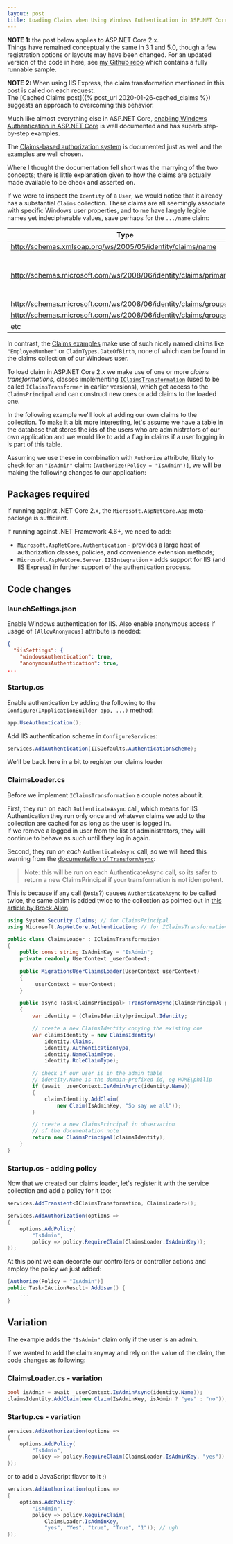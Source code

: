 ```yaml
---
layout: post
title: Loading Claims when Using Windows Authentication in ASP.NET Core 2.x
---
```


**NOTE 1:** the post below applies to ASP.NET Core 2.x.  
Things have remained conceptually the same in 3.1 and 5.0,
though a few registration options or layouts may have
been changed. For an updated version of the code in here, see
[my Github repo](https://github.com/philipmat/AspNetCoreWindowsAuthClaims)
which contains a fully runnable sample.

**NOTE 2:** When using IIS Express, the claim transformation
mentioned in this post is called on each request.  
The [Cached Claims post]({% post_url 2020-01-26-cached_claims %})
suggests an approach to overcoming this behavior.

Much like almost everything else in ASP.NET Core,
[enabling Windows Authentication in ASP.NET Core][configure_winauth]
is well documented and has superb step-by-step examples.

The [Claims-based authorization system][claims_auth] is documented
just as well and the examples are well chosen.

Where I thought the documentation fell short was the marrying
of the two concepts; there is little explanation given
to how the claims are actually made available to be
check and asserted on.

If we were to inspect the `Identity` of a `User`,
we would notice that it already has a substantial
`Claims` collection. These claims are all seemingly
associate with specific Windows user properties,
and to me have largely legible names yet indecipherable
values, save perhaps for the `.../name` claim:

| Type | Value |
|------|-------|
| <http://schemas.xmlsoap.org/ws/2005/05/identity/claims/name> | HOME\philip|
| <http://schemas.microsoft.com/ws/2008/06/identity/claims/primarysid> | S-1-5-21-616010284-1202357983-1921873989-1000 |
| <http://schemas.microsoft.com/ws/2008/06/identity/claims/groupsid> | S-1-1-0 |
| <http://schemas.microsoft.com/ws/2008/06/identity/claims/groupsid> | S-1-5-4 |
| etc | etc |

In contrast, the [Claims examples][claims_auth] make use of such
nicely named claims like `"EmployeeNumber"` or `ClaimTypes.DateOfBirth`,
none of which can be found in the claims collection of our Windows user.

To load claim in ASP.NET Core 2.x we make use of one or more
*claims transformations*, classes implementing
[`IClaimsTransformation`][iclaimstransf]
(used to be called `IClaimsTransformer` in earlier versions),
which get access to the `ClaimsPrincipal` and can
construct new ones or add claims to the loaded one.

In the following example we'll look at adding our own claims to
the collection. To make it a bit more interesting, let's assume
we have a table in the database that stores the ids of the users
who are administrators of our own application and we would
like to add a flag in claims if a user logging in is part of this table.

Assuming we use these in combination with `Authorize` attribute,
likely to check for an `"IsAdmin"` claim: `[Authorize(Policy = "IsAdmin")]`,
we will be making the following changes to our application:

## Packages required

If running against .NET Core 2.x, the `Microsoft.AspNetCore.App` meta-package is sufficient.

If running against .NET Framework 4.6+, we need to add:

* `Microsoft.AspNetCore.Authentication` - provides a large host
  of authorization classes, policies, and convenience extension methods;
* `Microsoft.AspNetCore.Server.IISIntegration` - adds support for IIS (and IIS Express)
  in further support of the authentication process.

## Code changes

### launchSettings.json

Enable Windows authentication for IIS. Also enable anonymous access
if usage of `[AllowAnonymous]` attribute is needed:

```JSON
{
  "iisSettings": {
    "windowsAuthentication": true,
    "anonymousAuthentication": true,
...
```

### Startup.cs

Enable authentication by adding the following to the
`Configure(IApplicationBuilder app, ...)` method:

```csharp
app.UseAuthentication();
```

Add IIS authentication scheme in `ConfigureServices`:

```csharp
services.AddAuthentication(IISDefaults.AuthenticationScheme);
```

We'll be back here in a bit to register our claims loader

### ClaimsLoader.cs

Before we implement `IClaimsTransformation` a couple notes about it.

First, they run on each `AuthenticateAsync` call, which means
for IIS Authentication they run only once and whatever claims
we add to the collection are cached for as long as the user
is logged in.  
If we remove a logged in user from the list of administrators,
they will continue to behave as such until they log in again.

Second, they run *on each* `AuthenticateAsync` call, so we will
heed this warning from the
[documentation of `TransformAsync`][transfasync]:

> Note: this will be run on each AuthenticateAsync call,
so its safer to return a new ClaimsPrincipal if your transformation is not idempotent.

This is because if any call (tests?) causes `AuthenticateAsync`
to be called twice, the same claim is added twice to the collection
as pointed out in [this article by Brock Allen][ba_claims_multiple].

```csharp
using System.Security.Claims; // for ClaimsPrincipal
using Microsoft.AspNetCore.Authentication; // for IClaimsTransformation

public class ClaimsLoader : IClaimsTransformation
{
    public const string IsAdminKey = "IsAdmin";
    private readonly UserContext _userContext;

    public MigrationsUserClaimsLoader(UserContext userContext)
    {
        _userContext = userContext;
    }

    public async Task<ClaimsPrincipal> TransformAsync(ClaimsPrincipal principal)
    {
        var identity = (ClaimsIdentity)principal.Identity;

        // create a new ClaimsIdentity copying the existing one
        var claimsIdentity = new ClaimsIdentity(
            identity.Claims,
            identity.AuthenticationType,
            identity.NameClaimType,
            identity.RoleClaimType);

        // check if our user is in the admin table
        // identity.Name is the domain-prefixed id, eg HOME\philip
        if (await _userContext.IsAdminAsync(identity.Name))
        {
            claimsIdentity.AddClaim(
                new Claim(IsAdminKey, "So say we all"));
        }

        // create a new ClaimsPrincipal in observation
        // of the documentation note
        return new ClaimsPrincipal(claimsIdentity);
    }
}
```

### Startup.cs - adding policy

Now that we created our claims loader, let's register it with the
service collection and add a policy for it too:

```csharp
services.AddTransient<IClaimsTransformation, ClaimsLoader>();

services.AddAuthorization(options =>
{
    options.AddPolicy(
        "IsAdmin",
        policy => policy.RequireClaim(ClaimsLoader.IsAdminKey));
});
```

At this point we can decorate our controllers or controller
actions and employ the policy we just added:

```csharp
[Authorize(Policy = "IsAdmin")]
public Task<IActionResult> AddUser() {
    ...
}
```

## Variation

The example adds the `"IsAdmin"` claim only if the user is an admin.

If we wanted to add the claim anyway and rely on the value of the claim,
the code changes as following:

### ClaimsLoader.cs - variation

```csharp
bool isAdmin = await _userContext.IsAdminAsync(identity.Name));
claimsIdentity.AddClaim(new Claim(IsAdminKey, isAdmin ? "yes" : "no"));
```

### Startup.cs - variation

```csharp
services.AddAuthorization(options =>
{
    options.AddPolicy(
        "IsAdmin",
        policy => policy.RequireClaim(ClaimsLoader.IsAdminKey, "yes"));
});
```

or to add a JavaScript flavor to it ;)

```csharp
services.AddAuthorization(options =>
{
    options.AddPolicy(
        "IsAdmin",
        policy => policy.RequireClaim(
            ClaimsLoader.IsAdminKey,
            "yes", "Yes", "true", "True", "1")); // ugh
});
```

[configure_winauth]: https://docs.microsoft.com/en-us/aspnet/core/security/authentication/windowsauth?view=aspnetcore-2.1
[claims_auth]: https://docs.microsoft.com/en-us/aspnet/core/security/authorization/claims?view=aspnetcore-2.1
[ba_claims_multiple]: https://brockallen.com/2017/08/30/beware-in-asp-net-core-2-0-claims-transformation-might-run-multiple-times/
[transfasync]: https://docs.microsoft.com/en-us/dotnet/api/microsoft.aspnetcore.authentication.iclaimstransformation.transformasync?view=aspnetcore-2.1#Microsoft_AspNetCore_Authentication_IClaimsTransformation_TransformAsync_System_Security_Claims_ClaimsPrincipal_
[iclaimstransf]: https://docs.microsoft.com/en-us/dotnet/api/microsoft.aspnetcore.authentication.iclaimstransformation?view=aspnetcore-2.1
